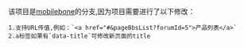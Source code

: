 该项目是[mobilebone](https://github.com/zhangxinxu/mobilebone)的分支,因为项目需要进行了以下修改：

	1.支持URL传值,例如：`<a href="#&pageBbsList?forumId=5">产品列表</a>`
	2.a标签如果有`data-title`可修改新页面的title